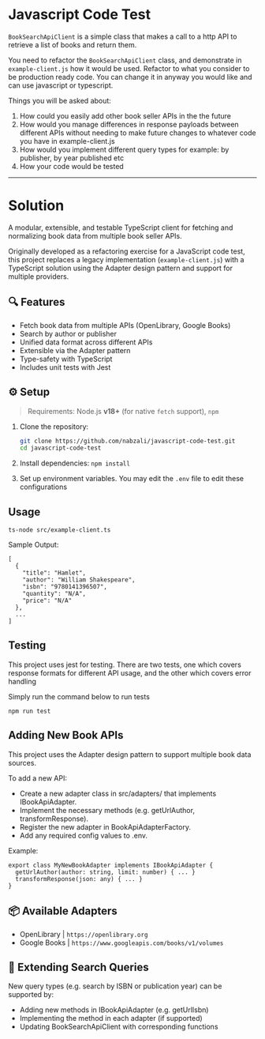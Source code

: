 # Javascript Code Test

`BookSearchApiClient` is a simple class that makes a call to a http API to retrieve a list of books and return them.

You need to refactor the `BookSearchApiClient` class, and demonstrate in `example-client.js` how it would be used. Refactor to what you consider to be production ready code. You can change it in anyway you would like and can use javascript or typescript.

Things you will be asked about:

1. How could you easily add other book seller APIs in the the future
2. How would you manage differences in response payloads between different APIs without needing to make future changes to whatever code you have in example-client.js
3. How would you implement different query types for example: by publisher, by year published etc
4. How your code would be tested

---

# Solution

A modular, extensible, and testable TypeScript client for fetching and normalizing book data from multiple book seller APIs.

Originally developed as a refactoring exercise for a JavaScript code test, this project replaces a legacy implementation (`example-client.js`) with a TypeScript solution using the Adapter design pattern and support for multiple providers.

## 🔍 Features

- Fetch book data from multiple APIs (OpenLibrary, Google Books)
- Search by author or publisher
- Unified data format across different APIs
- Extensible via the Adapter pattern
- Type-safety with TypeScript
- Includes unit tests with Jest

## ⚙️ Setup

> Requirements: Node.js **v18+** (for native `fetch` support), `npm`

1. Clone the repository:
   ```bash
   git clone https://github.com/nabzali/javascript-code-test.git
   cd javascript-code-test

2. Install dependencies:
   ```npm install```

3. Set up environment variables. You may edit the ```.env``` file to edit these configurations

## Usage

   ```ts-node src/example-client.ts```

Sample Output:

```
[
  {
    "title": "Hamlet",
    "author": "William Shakespeare",
    "isbn": "9780141396507",
    "quantity": "N/A",
    "price": "N/A"
  },
  ...
]
```

## Testing
This project uses jest for testing. There are two tests, one which covers response formats for different API usage, and the other which covers error handling

Simply run the command below to run tests
```
npm run test
```


## Adding New Book APIs
This project uses the Adapter design pattern to support multiple book data sources.

To add a new API:

- Create a new adapter class in src/adapters/ that implements IBookApiAdapter.
- Implement the necessary methods (e.g. getUrlAuthor, transformResponse).
- Register the new adapter in BookApiAdapterFactory.
- Add any required config values to .env.

Example:

```
export class MyNewBookAdapter implements IBookApiAdapter {
  getUrlAuthor(author: string, limit: number) { ... }
  transformResponse(json: any) { ... }
}
```

## 📦 Available Adapters
- OpenLibrary  | `https://openlibrary.org`
- Google Books | `https://www.googleapis.com/books/v1/volumes`

## 🧠 Extending Search Queries
New query types (e.g. search by ISBN or publication year) can be supported by:
- Adding new methods in IBookApiAdapter (e.g. getUrlIsbn)
- Implementing the method in each adapter (if supported)
- Updating BookSearchApiClient with corresponding functions



